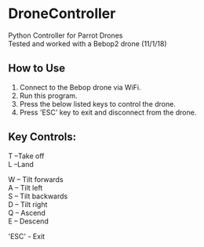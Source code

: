 # DroneController
Python Controller for Parrot Drones <br />
Tested and worked with a Bebop2 drone (11/1/18) <br />

## How to Use
1. Connect to the Bebop drone via WiFi.
2. Run this program.
3. Press the below listed keys to control the drone.
4. Press 'ESC' key to exit and disconnect from the drone.

## Key Controls: <br />
T –Take off <br />
L –Land <br />

W – Tilt forwards <br />
A – Tilt left <br />
S – Tilt backwards <br />
D – Tilt right <br />
Q –  Ascend <br />
E – Descend <br />

'ESC' - Exit <br />
